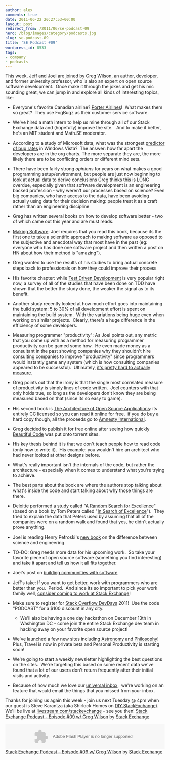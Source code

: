 ```yaml
---
author: alex
comments: true
date: 2011-06-22 20:27:53+00:00
layout: post
redirect_from: /2011/06/se-podcast-09
hero: /blog/images/category/podcasts.jpg
slug: se-podcast-09
title: 'SE Podcast #09'
wordpress_id: 8533
tags:
- company
- podcasts
---
```


This week, Jeff and Joel are joined by Greg Wilson, an author, developer, and former university professor, who is also an expert on open source software development.  Once make it through the jokes and get his mic sounding great, we can jump in and explore all kinds of interesting topics, like:



	
  * Everyone's favorite Canadian airline? [Porter Airlines](http://www.flyporter.com)!  What makes them so great?  They use FogBugz as their customer service software.

	
  * We've hired a math intern to help us mine through all of our Stack Exchange data and (hopefully) improve the site.   And to make it better, he's an MIT student and Math.SE moderator.

	
  * According to a study of Microsoft data, what was the strongest [predictor of bug rates](http://research.microsoft.com/apps/pubs/default.aspx?id=118790) in Windows Vista?  The answer: how far apart the developers are in the org charts. The more separate they are, the more likely there are to be conflicting orders or different mind sets.

	
  * There have been fairly strong _opinions_ for years on what makes a good programming setup/environment, but people are just now beginning to look at actual data to derive conclusions
Greg thinks this is LONG overdue, especially given that software development is an engineering backed profession - why weren't our processes based on science?
Even big companies, who have access to the data, have been avoiding actually using data for their decision making: people treat it as a craft rather than an engineering discipline

	
  * Greg has written several books on how to develop software better - two of which came out this year and are must reads.

	
  * [Making Software](http://www.amazon.com/Making-Software-Really-Works-Believe/dp/0596808321/ref=sr_1_1?ie=UTF8&qid=1308690300&sr=8-1): Joel requires that you read this book,  because its the first one to take a scientific approach to making  software as opposed to the subjective and anecdotal way that most have  in the past (eg: everyone who has done one software project and then written a post on HN about how their method is "amazing").

	
  * Greg wanted to use the results of his studies to bring actual concrete steps back to professionals on how they could improve their process

	
  * His favorite chapter: while [Test Driven Development](http://programmers.stackexchange.com/questions/678/test-driven-development-convince-me) is very popular right now, a survey of all of the studies that have been done on TDD have shown that the better the study done, the weaker the signal as to its benefit.

	
  * Another study recently looked at how much effort goes into maintaining the build system: 5 to 30% of all development effort is spent on maintaining the build system.  With the variations being huge even when working on similar projects.  Clearly, there's a huge difference in the efficiency of some developers.

	
  * Measuring programmer "productivity": As Joel points out, any metric that  you come up with as a method for measuring programmer productivity can  be gamed some how.  He even made money as a consultant in the past  showing companies why they shouldn't hire consulting companies to  improve "productivity" since programmers would instantly game any system (which is how consulting companies appeared to be successful).  Ultimately, [it's pretty hard to actually measure](http://programmers.stackexchange.com/questions/26596/metric-by-which-to-hold-developers-accountable).

	
  * Greg points out that the irony is that the single most correlated measure of productivity is simply lines of code written.  Joel counters with that only holds true, so long as the developers don't know they are being measured based on that (since its so easy to game).

	
  * His second book is [The Architecture of Open Source Applications](http://www.aosabook.org/): its entirely CC licensed so you can read it online for free.  if you do buy a hard copy though, all the proceeds go to [Amnesty International](http://www.amnesty.org/).

	
  * Greg decided to publish it for free online after seeing how quickly [Beautiful Code](http://www.amazon.com/Beautiful-Code-Leading-Programmers-Practice/dp/0596510047) was put onto torrent sites.

	
  * His key thesis behind it is that we don't teach people how to read code (only how to write it).  His example: you wouldn't hire an architect who had never looked at other designs before.

	
  * What's really important isn't the internals of the code, but rather the architecture - especially when it comes to understand what you're trying to achieve.

	
  * The best parts about the book are where the authors stop talking about what's inside the code and start talking about why those things are there.

	
  * Deloitte performed a study called "[A Random Search for Excellence](http://www.deloitte.com/view/en_US/us/Insights/Browse-by-Content-Type/research/persistence-project/b589835011011210VgnVCM100000ba42f00aRCRD.htm)" (based on a book by Tom Peters called "[In Search of Excellence](http://www.amazon.com/Search-Excellence-Lessons-Americas-Companies/dp/0446385077)").  They tried to explain the data that Peters used by assuming that all of the companies were on a random walk and found that yes, he didn't actually prove anything.

	
  * Joel is reading Henry Petroski's [new book](http://www.amazon.com/Essential-Engineer-Science-Problems-Vintage/dp/0307473503/ref=ntt_at_ep_dpt_2) on the difference between science and engineering.

	
  * TO-DO: Greg needs more data for his upcoming work.  So take your favorite piece of open source software (something you find interesting) and take it apart and tell us how it all fits together.

	
  * Joel's post on [building communities with software](http://www.joelonsoftware.com/articles/BuildingCommunitieswithSo.html)

	
  * Jeff's take: If you want to get better, work with programmers who are better than you.  Period.  And since its so important to pick your work family well, [consider coming to work at Stack Exchange](http://stackexchange.com/about/hiring)!

	
  * Make sure to register for [Stack Overflow DevDays](http://devdays.stackoverflow.com/) 2011!  Use the code "PODCAST" for a $100 discount in any city.

	
    * We'll also be having a one day hackathon on December 13th in Washington DC - come join the entire Stack Exchange dev team in hacking away on your favorite open source project!




	
  * We've launched a few new sites including [Astronomy](http://astronomy.stackexchange.com/) and [Philosophy](http://philosophy.stackexchange.com/)!  Plus, Travel is now in private beta and Personal Productivity is starting soon!

	
  * We're going to start a weekly newsletter highlighting the best questions on the sites.  We're targeting this based on some recent data we've found that a lot of our users don't return frequently after their initial visits and activity.

	
  * Because of how much we love our [universal inbox](http://blog.stackoverflow.com/2010/09/new-global-inbox/),  we're working on an feature that would email the things that you missed from your inbox.


Thanks for joining us again this week - join us next Tuesday @ 4pm when our guest is Steve Karantza (aka Shirlock Homes on [DIY.StackExchange](http://diy.stackexchange.com/users/386/shirlock-homes)).  We'll be live at [livestream.com/stackexchange](http://www.livestream.com/stackexchange) - see you then!
[Stack Exchange Podcast - Episode #09 w/ Greg Wilson](http://soundcloud.com/stack-exchange/stack-exchange-podcast-10) by [Stack Exchange](http://soundcloud.com/stack-exchange)

<object width="100%" height="81"><param name="movie" value="http://player.soundcloud.com/player.swf?url=http%3A%2F%2Fapi.soundcloud.com%2Ftracks%2F17651950" /><param name="allowscriptaccess" value="always" /><embed type="application/x-shockwave-flash" width="100%" height="81" src="http://player.soundcloud.com/player.swf?url=http%3A%2F%2Fapi.soundcloud.com%2Ftracks%2F17651950" allowscriptaccess="always"></embed></object> <span><a href="http://soundcloud.com/stack-exchange/stack-exchange-podcast-10">Stack Exchange Podcast &#8211; Episode #09 w/ Greg Wilson</a> by <a href="http://soundcloud.com/stack-exchange">Stack Exchange</a></span></p>